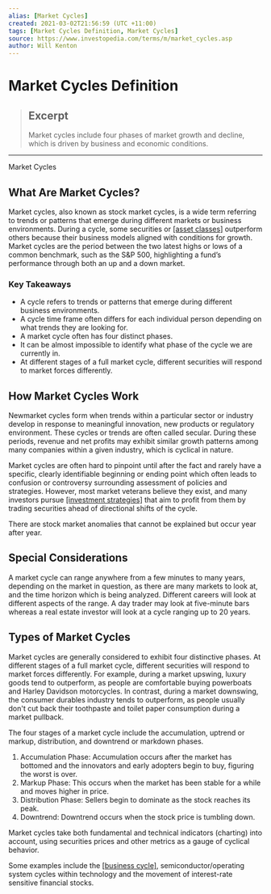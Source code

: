 ```yaml
---
alias: [Market Cycles]
created: 2021-03-02T21:56:59 (UTC +11:00)
tags: [Market Cycles Definition, Market Cycles]
source: https://www.investopedia.com/terms/m/market_cycles.asp
author: Will Kenton
---
```


# Market Cycles Definition

> ## Excerpt
> Market cycles include four phases of market growth and decline, which is driven by business and economic conditions.

---

Market Cycles
## What Are Market Cycles?

Market cycles, also known as stock market cycles, is a wide term referring to trends or patterns that emerge during different markets or business environments. During a cycle, some securities or [[asset classes]](https://www.investopedia.com/terms/a/assetclasses.asp) outperform others because their business models aligned with conditions for growth. Market cycles are the period between the two latest highs or lows of a common benchmark, such as the S&P 500, highlighting a fund’s performance through both an up and a down market. 

### Key Takeaways

-   A cycle refers to trends or patterns that emerge during different business environments.
-   A cycle time frame often differs for each individual person depending on what trends they are looking for.
-   A market cycle often has four distinct phases.
-   It can be almost impossible to identify what phase of the cycle we are currently in. 
-   At different stages of a full market cycle, different securities will respond to market forces differently.

## How Market Cycles Work

Newmarket cycles form when trends within a particular sector or industry develop in response to meaningful innovation, new products or regulatory environment. These cycles or trends are often called secular. During these periods, revenue and net profits may exhibit similar growth patterns among many companies within a given industry, which is cyclical in nature.

Market cycles are often hard to pinpoint until after the fact and rarely have a specific, clearly identifiable beginning or ending point which often leads to confusion or controversy surrounding assessment of policies and strategies. However, most market veterans believe they exist, and many investors pursue [[investment strategies]](https://www.investopedia.com/terms/i/investmentstrategy.asp) that aim to profit from them by trading securities ahead of directional shifts of the cycle.

There are stock market anomalies that cannot be explained but occur year after year. 

## Special Considerations

A market cycle can range anywhere from a few minutes to many years, depending on the market in question, as there are many markets to look at, and the time horizon which is being analyzed. Different careers will look at different aspects of the range. A day trader may look at five-minute bars whereas a real estate investor will look at a cycle ranging up to 20 years.

## Types of Market Cycles

Market cycles are generally considered to exhibit four distinctive phases. At different stages of a full market cycle, different securities will respond to market forces differently. For example, during a market upswing, luxury goods tend to outperform, as people are comfortable buying powerboats and Harley Davidson motorcycles. In contrast, during a market downswing, the consumer durables industry tends to outperform, as people usually don't cut back their toothpaste and toilet paper consumption during a market pullback.

The four stages of a market cycle include the accumulation, uptrend or markup, distribution, and downtrend or markdown phases.

1.  Accumulation Phase: Accumulation occurs after the market has bottomed and the innovators and early adopters begin to buy, figuring the worst is over.
2.  Markup Phase: This occurs when the market has been stable for a while and moves higher in price.
3.  Distribution Phase: Sellers begin to dominate as the stock reaches its peak.
4.  Downtrend: Downtrend occurs when the stock price is tumbling down.

Market cycles take both fundamental and technical indicators (charting) into account, using securities prices and other metrics as a gauge of cyclical behavior.

Some examples include the [[business cycle]](https://www.investopedia.com/terms/b/businesscycle.asp), semiconductor/operating system cycles within technology and the movement of interest-rate sensitive financial stocks.
